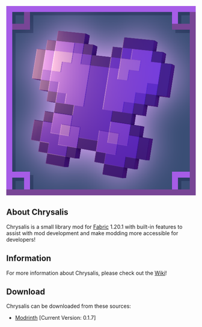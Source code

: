 ![github_icon](images/mod_icon.png)

## **About Chrysalis**

Chrysalis is a small library mod for [Fabric](https://fabricmc.net) 1.20.1 with built-in features to assist with mod development and make modding more accessible for developers!

## **Information**

For more information about Chrysalis, please check out the [Wiki](https://github.com/Sydokiddo/chrysalis/wiki)!

## **Download**

Chrysalis can be downloaded from these sources:

* [Modrinth](https://modrinth.com/mod/chrysalis) [Current Version: 0.1.7]
